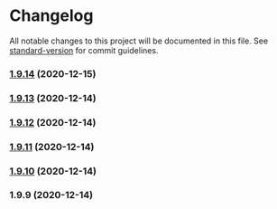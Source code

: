 # Changelog

All notable changes to this project will be documented in this file. See [standard-version](https://github.com/conventional-changelog/standard-version) for commit guidelines.

### [1.9.14](https://github.com/seyahdoo/MusicBot-1/compare/v1.9.13...v1.9.14) (2020-12-15)

### [1.9.13](https://github.com/seyahdoo/MusicBot-1/compare/v1.9.12...v1.9.13) (2020-12-14)

### [1.9.12](https://github.com/seyahdoo/MusicBot-1/compare/v1.9.11...v1.9.12) (2020-12-14)

### [1.9.11](https://github.com/seyahdoo/MusicBot-1/compare/v1.9.10...v1.9.11) (2020-12-14)

### [1.9.10](https://github.com/seyahdoo/MusicBot-1/compare/v1.9.9...v1.9.10) (2020-12-14)

### 1.9.9 (2020-12-14)
